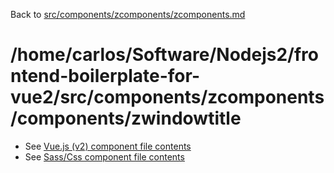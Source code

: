 Back to [src/components/zcomponents/zcomponents.md](../zcomponents.md)

# /home/carlos/Software/Nodejs2/frontend-boilerplate-for-vue2/src/components/zcomponents/components/zwindowtitle

 - See [Vue.js (v2) component file contents](.//home/carlos/Software/Nodejs2/frontend-boilerplate-for-vue2/src/components/zcomponents/components/zwindowtitle.vue)
 - See [Sass/Css component file contents](.//home/carlos/Software/Nodejs2/frontend-boilerplate-for-vue2/src/components/zcomponents/components/zwindowtitle.scss)
